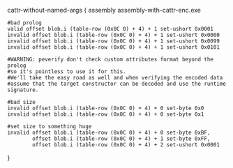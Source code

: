 cattr-without-named-args {
	assembly assembly-with-cattr-enc.exe

	#bad prolog
	valid offset blob.i (table-row (0x0C 0) + 4) + 1 set-ushort 0x0001
	invalid offset blob.i (table-row (0x0C 0) + 4) + 1 set-ushort 0x0000
	invalid offset blob.i (table-row (0x0C 0) + 4) + 1 set-ushort 0x0099
	invalid offset blob.i (table-row (0x0C 0) + 4) + 1 set-ushort 0x0101

	#WARNING: peverify don't check custom attributes format beyond the prolog
	#so it's pointless to use it for this.
	#We'll take the easy road as well and when verifying the encoded data
	#assume that the target constructor can be decoded and use the runtime signature.  

	#bad size
	invalid offset blob.i (table-row (0x0C 0) + 4) + 0 set-byte 0x0
	invalid offset blob.i (table-row (0x0C 0) + 4) + 0 set-byte 0x1

	#set size to something huge
	invalid offset blob.i (table-row (0x0C 0) + 4) + 0 set-byte 0xBF,
			offset blob.i (table-row (0x0C 0) + 4) + 1 set-byte 0xFF,
			offset blob.i (table-row (0x0C 0) + 4) + 2 set-ushort 0x0001

}
